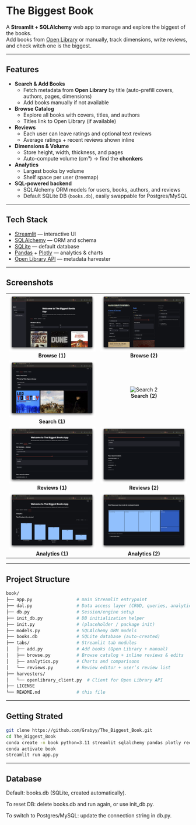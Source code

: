 # The Biggest Book

A **Streamlit + SQLAlchemy** web app to manage and explore the biggest of the books.  
Add books from [Open Library](https://openlibrary.org/) or manually, track dimensions, write reviews, 
and check witch one is the biggest.

---

## Features

- **Search & Add Books**
  - Fetch metadata from **Open Library** by title (auto-prefill covers, authors, pages, dimensions)
  - Add books manually if not available
- **Browse Catalog**
  - Explore all books with covers, titles, and authors
  - Titles link to Open Library (if available)
- **Reviews**
  - Each user can leave ratings and optional text reviews
  - Average ratings + recent reviews shown inline
- **Dimensions & Volume**
  - Store height, width, thickness, and pages
  - Auto-compute volume (cm³) → find the **chonkers**
- **Analytics**
  - Largest books by volume
  - Shelf space per user (treemap)
- **SQL-powered backend**
  - SQLAlchemy ORM models for users, books, authors, and reviews
  - Default SQLite DB (`books.db`), easily swappable for Postgres/MySQL

---

## Tech Stack

- [Streamlit](https://streamlit.io/) — interactive UI
- [SQLAlchemy](https://www.sqlalchemy.org/) — ORM and schema
- [SQLite](https://sqlite.org) — default database
- [Pandas](https://pandas.pydata.org/) + [Plotly](https://plotly.com/python/) — analytics & charts
- [Open Library API](https://openlibrary.org/developers/api) — metadata harvester

---

## Screenshots

<table>
<tr>
<td align="center">
<img src="./screenshots/Browse_1.png" alt="Browse 1" width="400"/><br/>
<b>Browse (1)</b>
</td>
<td align="center">
<img src="./screenshots/Browse_2.png" alt="Browse 2" width="400"/><br/>
<b>Browse (2)</b>
</td>
</tr>

<tr>
<td align="center">
<img src="./screenshots/Search_1.png" alt="Search 1" width="400"/><br/>
<b>Search (1)</b>
</td>
<td align="center">
<img src="./screenshots/Search_2.png" alt="Search 2" width="400"/><br/>
<b>Search (2)</b>
</td>
</tr>

<tr>
<td align="center">
<img src="./screenshots/Rewiew_1.png" alt="Reviews 1" width="400"/><br/>
<b>Reviews (1)</b>
</td>
<td align="center">
<img src="./screenshots/Rewiew_2.png" alt="Reviews 2" width="400"/><br/>
<b>Reviews (2)</b>
</td>
</tr>

<tr>
<td align="center">
<img src="./screenshots/Analytic_1.png" alt="Analytics 1" width="400"/><br/>
<b>Analytics (1)</b>
</td>
<td align="center">
<img src="./screenshots/Analytic_2.png" alt="Analytics 2" width="400"/><br/>
<b>Analytics (2)</b>
</td>
</tr>
</table>

---

## Project Structure

```bash
book/
├── app.py                 # main Streamlit entrypoint
├── dal.py                 # Data access layer (CRUD, queries, analytics SQL)
├── db.py                  # Session/engine setup
├── init_db.py             # DB initialization helper
├── init.py                # (placeholder / package init)
├── models.py              # SQLAlchemy ORM models
├── books.db               # SQLite database (auto-created)
├── tabs/                  # Streamlit tab modules
│   ├── add.py             # Add books (Open Library + manual)
│   ├── browse.py          # Browse catalog + inline reviews & edits
│   ├── analytics.py       # Charts and comparisons
│   └── reviews.py         # Review editor + user’s review list
├── harvesters/
│   └── openlibrary_client.py  # Client for Open Library API
├── LICENSE
└── README.md              # this file
```

---

## Getting Strated

```bash
git clone https://github.com/Grabyy/The_Biggest_Book.git
cd The_Biggest_Book
conda create -n book python=3.11 streamlit sqlalchemy pandas plotly requests
conda activate book
streamlit run app.py
```
---

## Database

Default: books.db (SQLite, created automatically).

To reset DB: delete books.db and run again, or use init_db.py.

To switch to Postgres/MySQL: update the connection string in db.py.
